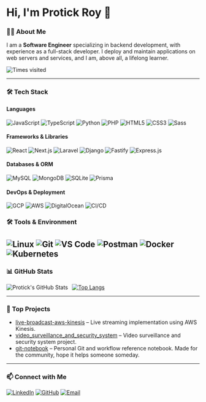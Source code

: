 # Hi, I'm Protick Roy 👋

### 🙋‍♂️ About Me
I am a **Software Engineer** specializing in backend development, with experience as a full-stack developer. I deploy and maintain applications on web servers and services, and I am, above all, a lifelong learner.

![Times visited](https://komarev.com/ghpvc/?username=protickr&style=flat-square&color=blue&label=Times+visited)

---

### 🛠 Tech Stack

#### Languages
![JavaScript](https://img.shields.io/badge/JavaScript-F7DF1E?style=flat&logo=javascript&logoColor=black)
![TypeScript](https://img.shields.io/badge/TypeScript-3178C6?style=flat&logo=typescript&logoColor=white)
![Python](https://img.shields.io/badge/Python-3776AB?style=flat&logo=python&logoColor=white)
![PHP](https://img.shields.io/badge/PHP-777BB4?style=flat&logo=php&logoColor=white)
![HTML5](https://img.shields.io/badge/HTML5-E34F26?style=flat&logo=html5&logoColor=white)
![CSS3](https://img.shields.io/badge/CSS3-1572B6?style=flat&logo=css3&logoColor=white)
![Sass](https://img.shields.io/badge/Sass-CC6699?style=flat&logo=sass&logoColor=white)

#### Frameworks & Libraries
![React](https://img.shields.io/badge/React-61DAFB?style=flat&logo=react&logoColor=black)
![Next.js](https://img.shields.io/badge/Next.js-000000?style=flat&logo=next.js&logoColor=white)
![Laravel](https://img.shields.io/badge/Laravel-FF2D20?style=flat&logo=laravel&logoColor=white)
![Django](https://img.shields.io/badge/Django-092E20?style=flat&logo=django&logoColor=white)
![Fastify](https://img.shields.io/badge/Fastify-202020?style=flat&logo=fastify&logoColor=white)
![Express.js](https://img.shields.io/badge/Express.js-000000?style=flat)

#### Databases & ORM
![MySQL](https://img.shields.io/badge/MySQL-4479A1?style=flat&logo=mysql&logoColor=white)
![MongoDB](https://img.shields.io/badge/MongoDB-47A248?style=flat&logo=mongodb&logoColor=white)
![SQLite](https://img.shields.io/badge/SQLite-003B57?style=flat&logo=sqlite&logoColor=white)
![Prisma](https://img.shields.io/badge/Prisma-2D3748?style=flat&logo=prisma&logoColor=white)

#### DevOps & Deployment
![GCP](https://img.shields.io/badge/Google_Cloud-4285F4?style=flat&logo=google-cloud&logoColor=white)
![AWS](https://img.shields.io/badge/AWS-232F3E?style=flat&logo=amazon-aws&logoColor=white)
![DigitalOcean](https://img.shields.io/badge/DigitalOcean-0080FF?style=flat&logo=digitalocean&logoColor=white)
![CI/CD](https://img.shields.io/badge/CI/CD-FFFFFF?style=flat&logo=github&logoColor=black)

### 🛠 Tools & Environment
![Linux](https://img.shields.io/badge/Linux-FCC624?style=flat&logo=linux&logoColor=black)
![Git](https://img.shields.io/badge/Git-F05032?style=flat&logo=git&logoColor=white)
![VS Code](https://img.shields.io/badge/VS_Code-007ACC?style=flat&logo=visual-studio-code&logoColor=white)
![Postman](https://img.shields.io/badge/Postman-FF6C37?style=flat&logo=postman&logoColor=white)
![Docker](https://img.shields.io/badge/Docker-2496ED?style=flat&logo=docker&logoColor=white)
![Kubernetes](https://img.shields.io/badge/Kubernetes-326CE5?style=flat&logo=kubernetes&logoColor=white)
---

### 📊 GitHub Stats
<img align="left" alt="Protick's GitHub Stats" src="https://protickrstats.vercel.app/api?username=protickr&show_icons=true&theme=swift&count_private=true&hide=github-readme-stats,DeepSeek-R1,DeepSeek-V3,typescript-practice,code-gudam,css-practice-notes,docker-k8s-CI-CD-notes,react-practice-exercise-1-flashcards,python-practice,nodejs-practice,mongodb-practice,express-js-practice,javascript-practice,every-programmer-should-know,the-road-to-react,practical-python" /> &nbsp;
[![Top Langs](https://protickrstats.vercel.app/api/top-langs/?username=protickr&layout=compact&theme=swift&count_private=true&hide=github-readme-stats,DeepSeek-R1,DeepSeek-V3,typescript-practice,code-gudam,css-practice-notes,docker-k8s-CI-CD-notes,react-practice-exercise-1-flashcards,python-practice,nodejs-practice,mongodb-practice,express-js-practice,javascript-practice,every-programmer-should-know,the-road-to-react,practical-python)](https://github.com/anuraghazra/github-readme-stats)  

---

### 🚀 Top Projects
- [live-broadcast-aws-kinesis](https://github.com/protickr/live-broadcast-aws-kinesis) – Live streaming implementation using AWS Kinesis.
- [video_surveillance_and_security_system](https://github.com/protickr/video_surveillance_and_security_system) – Video surveillance and security system project.
- [git-notebook](https://github.com/protickr/git-notebook) – Personal Git and workflow reference notebook. Made for the community, hope it helps someone someday.

---

### 📫 Connect with Me

[![LinkedIn](https://img.shields.io/badge/LinkedIn-0077B5?style=flat&logo=linkedin&logoColor=white)](https://www.linkedin.com/in/protickroy)
[![GitHub](https://img.shields.io/badge/GitHub-181717?style=flat&logo=github&logoColor=white)](https://github.com/protickr)
[![Email](https://img.shields.io/badge/Email-D14836?style=flat&logo=gmail&logoColor=white)](mailto:protickrr@gmail.com)
